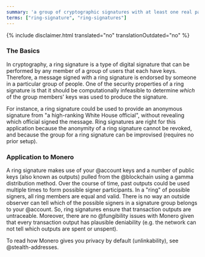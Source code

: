```yaml
---
summary: 'a group of cryptographic signatures with at least one real participant, but no way to tell which in the group is the real one as they all appear valid'
terms: ["ring-signature", "ring-signatures"]
---
```


{% include disclaimer.html translated="no" translationOutdated="no" %}

### The Basics

In cryptography, a ring signature is a type of digital signature that can be
performed by any member of a group of users that each have keys. Therefore,
a message signed with a ring signature is endorsed by someone in a
particular group of people. One of the security properties of a ring
signature is that it should be computationally infeasible to determine
*which* of the group members' keys was used to produce the signature.

For instance, a ring signature could be used to provide an anonymous
signature from "a high-ranking White House official", without revealing
which official signed the message. Ring signatures are right for this
application because the anonymity of a ring signature cannot be revoked, and
because the group for a ring signature can be improvised (requires no prior
setup).

### Application to Monero

A ring signature makes use of your @account keys and a number of public keys
(also known as outputs) pulled from the @blockchain using a gamma
distribution method. Over the course of time, past outputs could be used
multiple times to form possible signer participants. In a "ring" of possible
signers, all ring members are equal and valid. There is no way an outside
observer can tell which of the possible signers in a signature group belongs
to your @account. So, ring signatures ensure that transaction outputs are
untraceable. Moreover, there are no @fungibility issues with Monero given
that every transaction output has plausible deniability (e.g. the network
can not tell which outputs are spent or unspent).

To read how Monero gives you privacy by default (unlinkability), see
@stealth-addresses.
